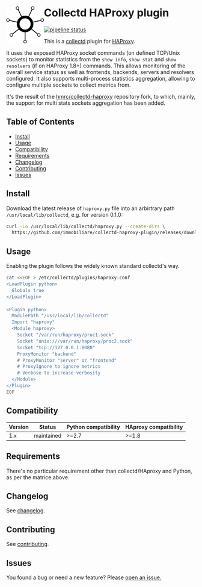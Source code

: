 # Collectd HAProxy plugin <a href="#collectd-haproxy-plugin"><img align="left" width="100px" src="https://github.com/immobiliare/collectd-haproxy-plugin/blob/master/.github/collectd.png"></a>

[![pipeline status](https://github.com/immobiliare/collectd-haproxy-plugin/actions/workflows/test.yml/badge.svg)](https://github.com/immobiliare/collectd-haproxy-plugin/actions/workflows)

This is a [collectd](https://collectd.org) plugin for [HAProxy](https://haproxy.com).

It uses the exposed HAProxy socket commands (on defined TCP/Unix sockets) to monitor statistics from the `show info`, `show stat` and `show resolvers` (if on HAProxy 1.8+) commands.
This allows monitoring of the overall service status as well as frontends, backends, servers and resolvers configured.
It also supports multi-process statistics aggregation, allowing to configure multiple sockets to collect metrics from.

It's the result of the [hmrc/collectd-haproxy](https://github.com/hmrc/collectd-haproxy) repository fork, to which, mainly, the support for multi stats sockets aggregation has been added. 

## Table of Contents

- [Install](#install)
- [Usage](#usage)
- [Compatibility](#compatibility)
- [Requirements](#requirements)
- [Changelog](#changelog)
- [Contributing](#contributing)
- [Issues](#issues)

## Install

Download the latest release of `haproxy.py` file into an arbirtrary path `/usr/local/lib/collectd`, e.g. for version 0.1.0:

```bash
curl -Lo /usr/local/lib/collectd/haproxy.py --create-dirs \
  https://github.com/immobiliare/collectd-haproxy-plugin/releases/download/0.1.0/haproxy.py
```

## Usage

Enabling the plugin follows the widely known standard collectd's way.

```bash
cat <<EOF > /etc/collectd/plugins/haproxy.conf
<LoadPlugin python>
  Globals true
</LoadPlugin>

<Plugin python>
  ModulePath "/usr/local/lib/collectd"
  Import "haproxy"
  <Module haproxy>
    Socket "/var/run/haproxy/proc1.sock"
    Socket "unix:///var/run/haproxy/proc2.sock"
    Socket "tcp://127.0.0.1:8080"
    ProxyMonitor "backend"
    # ProxyMonitor "server" or "frontend"
    # ProxyIgnore to ignore metrics
    # Verbose to increase verbosity
  </Module>
</Plugin>
EOF
```

## Compatibility

| Version | Status     | Python compatibility | HAproxy compatibility |
| ------- | ---------- | -------------------- | --------------------- |
| 1.x     | maintained | >=2.7                | >=1.8                 |

## Requirements

There's no particular requirement other than collectd/HAproxy and Python, as per the matrice above.

## Changelog

See [changelog](./CHANGELOG.md).

## Contributing

See [contributing](./CONTRIBUTING.md).

## Issues

You found a bug or need a new feature? Please <a href="https://github.com/immobiliare/collectd-haproxy-plugin/issues/new" target="_blank">open an issue.</a>
